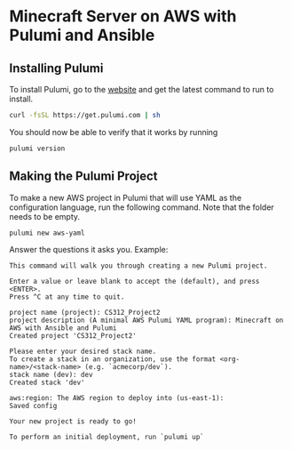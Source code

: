 # Minecraft Server on AWS with Pulumi and Ansible

## Installing Pulumi
To install Pulumi, go to the [website](https://www.pulumi.com/docs/install/) and get the latest command to run to install. 

```bash
curl -fsSL https://get.pulumi.com | sh
```

You should now be able to verify that it works by running
```bash
pulumi version
```

## Making the Pulumi Project
To make a new AWS project in Pulumi that will use YAML as the configuration language, run the following command. Note that the folder needs to be empty. 
```bash
pulumi new aws-yaml
```

Answer the questions it asks you. Example:
```
This command will walk you through creating a new Pulumi project.

Enter a value or leave blank to accept the (default), and press <ENTER>.
Press ^C at any time to quit.

project name (project): CS312_Project2
project description (A minimal AWS Pulumi YAML program): Minecraft on AWS with Ansible and Pulumi
Created project 'CS312_Project2'

Please enter your desired stack name.
To create a stack in an organization, use the format <org-name>/<stack-name> (e.g. `acmecorp/dev`).
stack name (dev): dev
Created stack 'dev'

aws:region: The AWS region to deploy into (us-east-1):
Saved config

Your new project is ready to go!

To perform an initial deployment, run `pulumi up`
```

